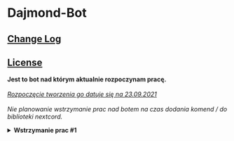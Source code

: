 # Dajmond-Bot
<h2><a href="ChangeLog.md">Change Log</a> </h2>
<h2><a href="LICENSE.md">License</a></h2>

<b>Jest to bot nad którym aktualnie rozpoczynam pracę.</b><br><br>
<u><i>Rozpoczęcie tworzenia go datuje się na 23.09.2021</i></u><br><br>
<i>Nie planowanie wstrzymanie prac nad botem na czas dodania komend / do biblioteki nextcord.</i> <br>

<details> <summary><b>Wstrzymanie prac #1</b> </summary>
<i>Rozpoczęcie 25.09.2021 <br>
Zakończenie 30.09.2021</i></details>